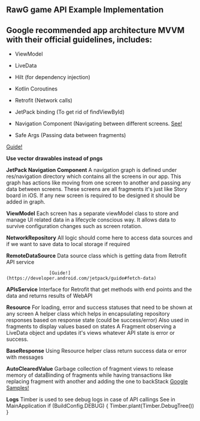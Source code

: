 ## RawG game API Example Implementation
## Google recommended app architecture MVVM with their official guidelines, includes:
 
 - ViewModel

 - LiveData

 - Hilt (for dependency injection)

 - Kotlin Coroutines

 - Retrofit (Network calls)

 - JetPack binding (To get rid of findViewById)

 - Navigation Component (Navigating between different screens. [See!](https://developer.android.com/guide/navigation)

 - Safe Args (Passing data between fragments)

 [Guide!](https://developer.android.com/jetpack/guide#recommended-app-arch)


**Use vector drawables instead of pngs**

**JetPack Navigation Component**
                              A navigation graph is defined under res/navigation directory which contains all the screens in our app. This graph has actions like moving from one screen
                              to another and passing any data between screens. These screens are all fragments it's just like Story board in iOS.
                              If any new screen is required to be designed it should be added in graph.

**ViewModel**
           Each screen has a separate viewModel class to store and manage UI related data in a lifecycle conscious way. It allows data to survive configuration changes such as screen rotation.


**NetworkRepository**
                    All logic should come here to access data sources and if we want to save data to local storage if required

**RemoteDataSource**
                    Data source class which is getting data from Retrofit API service

                    [Guide!](https://developer.android.com/jetpack/guide#fetch-data)

**APIsService**
              Interface for Retrofit that get methods with end points and the data and returns results of WebAPI

**Resource**
           For loading, error and success statuses that need to be shown at any screen
           A helper class which helps in encapsulating repository responses based on response state (could be success/error)
           Also used in fragments to display values based on states
           A Fragment observing a LiveData object and updates it's views whatever API state is error or success.


**BaseResponse**
                   Using Resource helper class return success data or error with messages

**AutoClearedValue**
                    Garbage collection of fragment views to release memory of dataBinding of fragments while having transactions
                    like replacing fragment with another and adding the one to backStack
                    [Google Samples!](https://github.com/android/architecture-components-samples/blob/master/GithubBrowserSample/app/src/main/java/com/android/example/github/util/AutoClearedValue.kt)

**Logs**
       Timber is used to see debug logs in case of API callings See in MainApplication
       if (BuildConfig.DEBUG) {
                   Timber.plant(Timber.DebugTree())
               }
